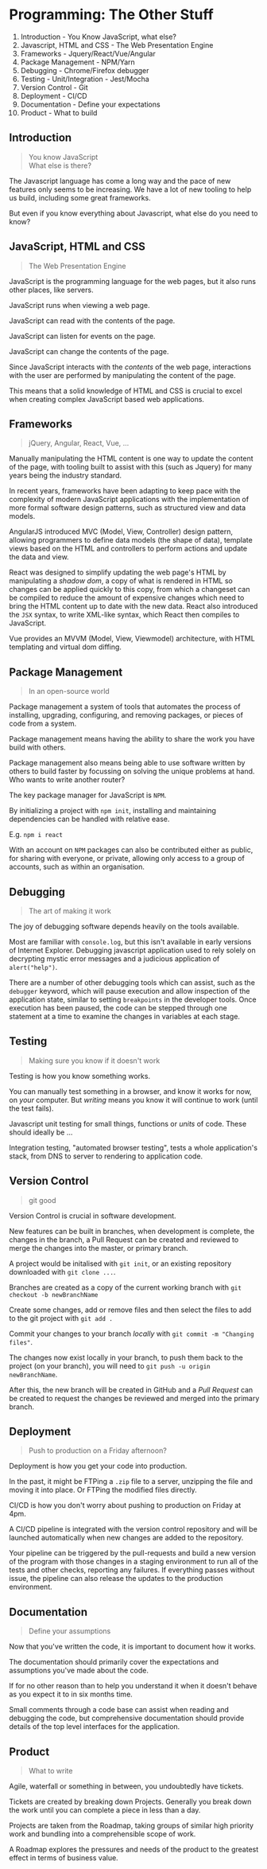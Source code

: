 # Programming: The Other Stuff

1. Introduction - You Know JavaScript, what else?
2. Javascript, HTML and CSS - The Web Presentation Engine
3. Frameworks - Jquery/React/Vue/Angular
4. Package Management - NPM/Yarn
5. Debugging - Chrome/Firefox debugger
6. Testing - Unit/Integration - Jest/Mocha
7. Version Control - Git
8. Deployment - CI/CD
9. Documentation - Define your expectations
10. Product - What to build

## Introduction

> You know JavaScript  
> What else is there?

The Javascript language has come a long way and the pace of new features only
seems to be increasing. We have a lot of new tooling to help us build,
including some great frameworks.

But even if you know everything about Javascript, what else do you need to know?

## JavaScript, HTML and CSS

> The Web Presentation Engine

JavaScript is the programming language for the web pages, but it also runs other places, like servers.

JavaScript runs when viewing a web page.

JavaScript can read with the contents of the page.

JavaScript can listen for events on the page.

JavaScript can change the contents of the page.

Since JavaScript interacts with the _contents_ of the web page, interactions with the user are performed by manipulating the content of the page.

This means that a solid knowledge of HTML and CSS is crucial to excel when creating complex JavaScript based web applications.

## Frameworks

> jQuery, Angular, React, Vue, ...

Manually manipulating the HTML content is one way to update the content of the page, with tooling built to assist with this (such as Jquery) for many years being the industry standard.

In recent years, frameworks have been adapting to keep pace with the complexity of modern JavaScript applications with the implementation of more formal software design patterns, such as structured view and data models.

AngularJS introduced MVC (Model, View, Controller) design pattern, allowing programmers to define data models (the shape of data), template views based on the HTML and controllers to perform actions and update the data and view.

React was designed to simplify updating the web page's HTML by manipulating a _shadow dom_, a copy of what is rendered in HTML so changes can be applied quickly to this copy, from which a changeset can be compiled to reduce the amount of expensive changes which need to bring the HTML content up to date with the new data.
React also introduced the `JSX` syntax, to write XML-like syntax, which React then compiles to JavaScript.

Vue provides an MVVM (Model, View, Viewmodel) architecture, with HTML templating and virtual dom diffing.

## Package Management

> In an open-source world

Package management a system of tools that automates the process of installing, upgrading, configuring, and removing packages, or pieces of code from a system.

Package management means having the ability to share the work you have build with others.

Package management also means being able to use software written by others to build faster by focussing on solving the unique problems at hand. Who wants to write another router?

The key package manager for JavaScript is `NPM`.

By initializing a project with `npm init`, installing and maintaining dependencies can be handled with relative ease.

E.g. `npm i react`

With an account on `NPM` packages can also be contributed either as public, for sharing with everyone, or private, allowing only access to a group of accounts, such as within an organisation.

## Debugging

> The art of making it work

The joy of debugging software depends heavily on the tools available.

Most are familiar with `console.log`, but this isn't available in early versions of Internet Explorer. Debugging javascript application used to rely solely on decrypting mystic error messages and a judicious application of `alert("help")`.

There are a number of other debugging tools which can assist, such as the `debugger` keyword, which will pause execution and allow inspection of the application state, similar to setting `breakpoints` in the developer tools. Once execution has been paused, the code can be stepped through one statement at a time to examine the changes in variables at each stage.

## Testing

> Making sure you know if it doesn't work

Testing is how you know something works.

You can manually test something in a browser, and know it works for now, on _your_ computer.
But _writing_ means you know it will continue to work (until the test fails).

Javascript unit testing for small things, functions or _units_ of code. These should ideally be ...

Integration testing, "automated browser testing", tests a whole application's stack, from DNS to server to rendering to application code.

## Version Control

> git good

Version Control is crucial in software development.

New features can be built in branches, when development is complete, the
changes in the branch, a Pull Request can be created and reviewed to merge
the changes into the master, or primary branch.

A project would be initalised with `git init`, or an existing repository downloaded with `git clone ...`.

Branches are created as a copy of the current working branch with `git checkout -b newBranchName`

Create some changes, add or remove files and then select the files to add to the git project with `git add .`

Commit your changes to your branch _locally_ with `git commit -m "Changing files"`.

The changes now exist locally in your branch, to push them back to the project (on your branch), you will need to `git push -u origin newBranchName`.

After this, the new branch will be created in GitHub and a _Pull Request_ can be created to request the changes be reviewed and merged into the primary branch.

## Deployment

> Push to production on a Friday afternoon?

Deployment is how you get your code into production.

In the past, it might be FTPing a `.zip` file to a server, unzipping the file and moving it into place. Or FTPing the modified files directly.

CI/CD is how you don't worry about pushing to production on Friday at 4pm.

A CI/CD pipeline is integrated with the version control repository and will be launched automatically when new changes are added to the repository.

Your pipeline can be triggered by the pull-requests and build a new version of the program with those changes in a staging environment to run all of the tests and other checks, reporting any failures. If everything passes without issue, the pipeline can also release the updates to the production environment.

## Documentation

> Define your assumptions

Now that you've written the code, it is important to document how it works.

The documentation should primarily cover the expectations and assumptions you've made about the code.

If for no other reason than to help you understand it when it doesn't behave as you expect it to in six months time.

Small comments through a code base can assist when reading and debugging the code, but comprehensive documentation should provide details of the top level interfaces for the application.

## Product

> What to write

Agile, waterfall or something in between, you undoubtedly have tickets.

Tickets are created by breaking down Projects. Generally you break down the work until you can complete a piece in less than a day.

Projects are taken from the Roadmap, taking groups of similar high priority work and bundling into a comprehensible scope of work.

A Roadmap explores the pressures and needs of the product to the greatest effect in terms of business value.
 